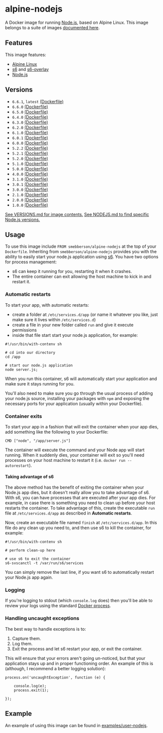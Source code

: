 # alpine-nodejs

A Docker image for running [Node.js][nodejs], based on Alpine Linux.
This image belongs to a suite of images [documented here][dockeralpine].

## Features

This image features:

- [Alpine Linux][alpinelinux]
- [s6][s6] and [s6-overlay][s6overlay]
- [Node.js][nodejs]

## Versions

- `6.6.1`, `latest` [(Dockerfile)](https://github.com/smebberson/docker-alpine/blob/alpine-nodejs-v6.6.1/alpine-nodejs/Dockerfile)
- `6.6.0` [(Dockerfile)](https://github.com/smebberson/docker-alpine/blob/alpine-nodejs-v6.6.0/alpine-nodejs/Dockerfile)
- `6.5.0` [(Dockerfile)](https://github.com/smebberson/docker-alpine/blob/alpine-nodejs-v6.5.0/alpine-nodejs/Dockerfile)
- `6.4.0` [(Dockerfile)](https://github.com/smebberson/docker-alpine/blob/alpine-nodejs-v6.4.0/alpine-nodejs/Dockerfile)
- `6.3.0` [(Dockerfile)](https://github.com/smebberson/docker-alpine/blob/alpine-nodejs-v6.3.0/alpine-nodejs/Dockerfile)
- `6.2.0` [(Dockerfile)](https://github.com/smebberson/docker-alpine/blob/alpine-nodejs-v6.2.0/alpine-nodejs/Dockerfile)
- `6.1.0` [(Dockerfile)](https://github.com/smebberson/docker-alpine/blob/alpine-nodejs-v6.1.0/alpine-nodejs/Dockerfile)
- `6.0.1` [(Dockerfile)](https://github.com/smebberson/docker-alpine/blob/alpine-nodejs-v6.0.1/alpine-nodejs/Dockerfile)
- `6.0.0` [(Dockerfile)](https://github.com/smebberson/docker-alpine/blob/alpine-nodejs-v6.0.0/alpine-nodejs/Dockerfile)
- `5.2.2` [(Dockerfile)](https://github.com/smebberson/docker-alpine/blob/alpine-nodejs-v5.2.2/alpine-nodejs/Dockerfile)
- `5.2.1` [(Dockerfile)](https://github.com/smebberson/docker-alpine/blob/alpine-nodejs-v5.2.1/alpine-nodejs/Dockerfile)
- `5.2.0` [(Dockerfile)](https://github.com/smebberson/docker-alpine/blob/alpine-nodejs-v5.2.0/alpine-nodejs/Dockerfile)
- `5.1.0` [(Dockerfile)](https://github.com/smebberson/docker-alpine/blob/alpine-nodejs-v5.1.0/alpine-nodejs/Dockerfile)
- `5.0.0` [(Dockerfile)](https://github.com/smebberson/docker-alpine/blob/alpine-nodejs-v5.0.0/alpine-nodejs/Dockerfile)
- `4.0.0` [(Dockerfile)](https://github.com/smebberson/docker-alpine/blob/alpine-nodejs-v4.0.0/alpine-nodejs/Dockerfile)
- `3.1.0` [(Dockerfile)](https://github.com/smebberson/docker-alpine/blob/alpine-nodejs-v3.1.0/alpine-nodejs/Dockerfile)
- `3.0.1` [(Dockerfile)](https://github.com/smebberson/docker-alpine/blob/alpine-nodejs-v3.0.1/alpine-nodejs/Dockerfile)
- `3.0.0` [(Dockerfile)](https://github.com/smebberson/docker-alpine/blob/alpine-nodejs-v3.0.0/alpine-nodejs/Dockerfile)
- `2.1.0` [(Dockerfile)](https://github.com/smebberson/docker-alpine/blob/alpine-nodejs-v2.1.0/alpine-nodejs/Dockerfile)
- `2.0.0` [(Dockerfile)](https://github.com/smebberson/docker-alpine/blob/alpine-nodejs-v2.0.0/alpine-nodejs/Dockerfile)
- `1.0.0` [(Dockerfile)](https://github.com/smebberson/docker-alpine/blob/alpine-nodejs-v1.0.0/alpine-nodejs/Dockerfile)

[See VERSIONS.md for image contents.](VERSIONS.md)
[See NODEJS.md to find specific Node.js versions.](NODEJS.md)

## Usage

To use this image include `FROM smebberson/alpine-nodejs` at the top of your `Dockerfile`. Inheriting from `smebberson/alpine-nodejs` provides you with the ability to easily start your node.js application using [s6][s6]. You have two options for process management:

- s6 can keep it running for you, restarting it when it crashes.
- The entire container can exit allowing the host machine to kick in and restart it.

### Automatic restarts

To start your app, with automatic restarts:

- create a folder at `/etc/services.d/app` (or name it whatever you like, just make sure it lives within `/etc/services.d`)
- create a file in your new folder called `run` and give it execute permissions
- inside that file start start your node.js application, for example:

```
#!/usr/bin/with-contenv sh

# cd into our directory
cd /app

# start our node.js application
node server.js;
```

When you run this container, s6 will automatically start your application and make sure it stays running for you.

You'll also need to make sure you go through the usual process of adding your node.js source, installing your packages with `npm` and exposing the necessary ports for your application (usually within your Dockerfile).

### Container exits

To start your app in a fashion that will exit the container when your app dies, add something like the following to your Dockerfile:

```
CMD ["node", "/app/server.js"]
```

The container will execute the command and your Node app will start running. When it suddenly dies, your container will exit so you'll need processes on your host machine to restart it (i.e. `docker run --autorestart`).

#### Taking advantage of s6

The above method has the benefit of exiting the container when your Node.js app dies, but it doesn't really allow you to take advantage of s6. With s6, you can have processes that are executed after your app dies. For example, in case there is something you need to clean up before your host restarts the container. To take advantage of this, create the executable `run` file at `/etc/services.d/app` as described in **Automatic restarts**.

Now, create an executable file named `finish` at `/etc/services.d/app`. In this file do any clean up you need to, and then use s6 to kill the container, for example:

```
#!/usr/bin/with-contenv sh

# perform clean-up here

# use s6 to exit the container
s6-svscanctl -t /var/run/s6/services

```

You can simply remove the last line, if you want s6 to automatically restart your Node.js app again.

### Logging

If you're logging to stdout (which `console.log` does) then you'll be able to review your logs using the standard [Docker process][dockerlogs].

### Handling uncaught exceptions

The best way to handle exceptions is to:

1. Capture them.
1. Log them.
1. Exit the process and let s6 restart your app, or exit the container.

This will ensure that your errors aren't going un-noticed, but that your application stays up and in proper functioning order. An example of this is (although, I recommend a better logging solution):

```
process.on('uncaughtException', function (e) {

    console.log(e);
    process.exit(1);

});
```

## Example

An example of using this image can be found in [examples/user-nodejs][example].

[dockeralpine]: https://github.com/smebberson/docker-alpine
[s6]: http://www.skarnet.org/software/s6/
[s6overlay]: https://github.com/just-containers/s6-overlay
[dockerlogs]: https://docs.docker.com/reference/commandline/cli/#logs
[alpinelinux]: https://www.alpinelinux.org/
[alpinebase]: (https://registry.hub.docker.com/u/smebberson/alpine-base/)
[example]: https://github.com/smebberson/docker-alpine/tree/master/examples/user-nodejs
[nodejs]: https://nodejs.org/
